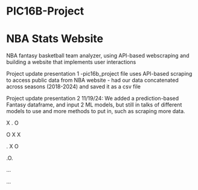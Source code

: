# PIC16B-Project
# NBA Stats Website
NBA fantasy basketball team analyzer, using API-based webscraping and building a website that implements user interactions

Project update presentation 1
-pic16b_project file uses API-based scraping to access public data from NBA website
    - had our data concatenated across seasons (2018-2024) and saved it as a csv file

Project update presentation 2
11/19/24: We added a prediction-based Fantasy dataframe, and input 2 ML models, but still in talks of different models to use and more methods to put in, such as scraping more data.

X . O 

O X X

. X O 


.O.

...

...


